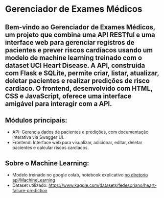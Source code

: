# Gerenciador de Exames Médicos

## Bem-vindo ao Gerenciador de Exames Médicos, um projeto que combina uma API RESTful e uma interface web para gerenciar registros de pacientes e prever riscos cardíacos usando um modelo de machine learning treinado com o dataset UCI Heart Disease. A API, construída com Flask e SQLite, permite criar, listar, atualizar, deletar pacientes e realizar predições de risco cardíaco. O frontend, desenvolvido com HTML, CSS e JavaScript, oferece uma interface amigável para interagir com a API.

## Módulos principais:

- API: Gerencia dados de pacientes e predições, com documentação interativa via Swagger UI.
- Frontend: Interface web para visualizar, adicionar, editar, deletar pacientes e calcular riscos cardíacos.

## Sobre o Machine Learning:

- Modelo treinado no google colab, notebook explicativo [no diretorio api/MachineLearning](https://github.com/FernandoMBresolin/Heart_Atack_ML/tree/main/api/MachineLearning)
- Dataset utilizado: https://www.kaggle.com/datasets/fedesoriano/heart-failure-prediction
